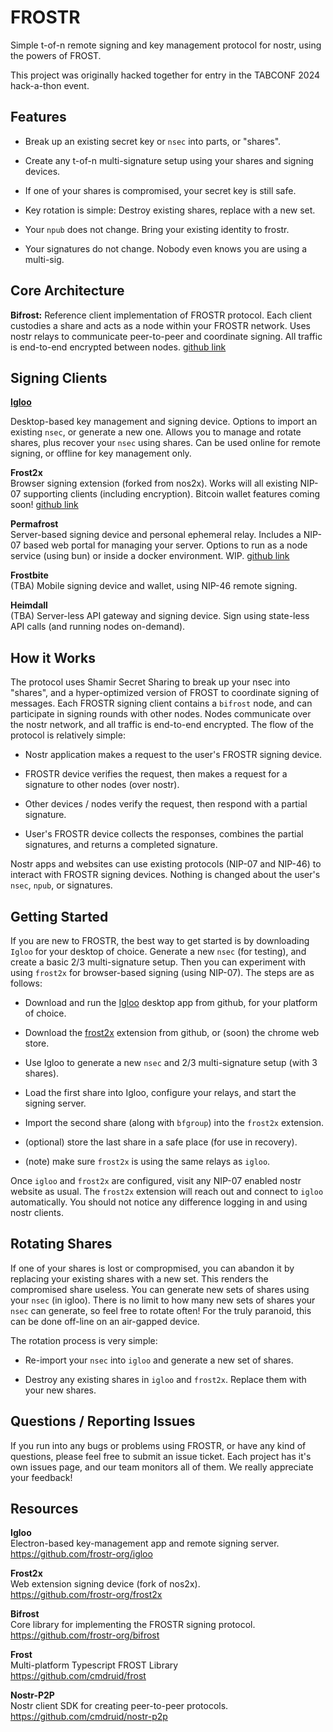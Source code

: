 # FROSTR

Simple t-of-n remote signing and key management protocol for nostr, using the powers of FROST.

This project was originally hacked together for entry in the TABCONF 2024 hack-a-thon event.

## Features

* Break up an existing secret key or `nsec` into parts, or "shares".

* Create any t-of-n multi-signature setup using your shares and signing devices.

* If one of your shares is compromised, your secret key is still safe.

* Key rotation is simple: Destroy existing shares, replace with a new set.

* Your `npub` does not change. Bring your existing identity to frostr.

* Your signatures do not change. Nobody even knows you are using a multi-sig.

## Core Architecture

**Bifrost:** Reference client implementation of FROSTR protocol. Each client custodies a share and acts as a node within your FROSTR network. Uses nostr relays to communicate peer-to-peer and coordinate signing. All traffic is end-to-end encrypted between nodes.  [github link](https://github.com/FROSTR-ORG/bifrost)  

## Signing Clients

[**Igloo**](https://github.com/FROSTR-ORG/igloo)  
  
Desktop-based key management and signing device. Options to import an existing `nsec`, or generate a new one. Allows you to manage and rotate shares, plus recover your `nsec` using shares. Can be used online for remote signing, or offline for key management only.  

**Frost2x**  
Browser signing extension (forked from nos2x). Works will all existing NIP-07 supporting clients (including encryption). Bitcoin wallet features coming soon! [github link](https://github.com/FROSTR-ORG/frost2x)  

**Permafrost**  
Server-based signing device and personal ephemeral relay. Includes a NIP-07 based web portal for managing your server. Options to run as a node service (using bun) or inside a docker environment. WIP. [github link](https://github.com/FROSTR-ORG/permafrost)  

**Frostbite**  
(TBA) Mobile signing device and wallet, using NIP-46 remote signing.  

**Heimdall**  
(TBA) Server-less API gateway and signing device. Sign using state-less API calls (and running nodes on-demand).  

## How it Works

The protocol uses Shamir Secret Sharing to break up your nsec into "shares", and a hyper-optimized version of FROST to coordinate signing of messages. Each FROSTR signing client contains a `bifrost` node, and can participate in signing rounds with other nodes. Nodes communicate over the nostr network, and all traffic is end-to-end encrypted. The flow of the protocol is relatively simple:

* Nostr application makes a request to the user's FROSTR signing device.

* FROSTR device verifies the request, then makes a request for a signature to other nodes (over nostr).

* Other devices / nodes verify the request, then respond with a partial signature.

* User's FROSTR device collects the responses, combines the partial signatures, and returns a completed signature.

Nostr apps and websites can use existing protocols (NIP-07 and NIP-46) to interact with FROSTR signing devices. Nothing is changed about the user's `nsec`, `npub`, or signatures.

## Getting Started

If you are new to FROSTR, the best way to get started is by downloading `Igloo` for your desktop of choice. Generate a new `nsec` (for testing), and create a basic 2/3 multi-signature setup. Then you can experiment with using `frost2x` for browser-based signing (using NIP-07). The steps are as follows:

* Download and run the [Igloo](https://github.com/FROSTR-ORG/igloo/releases) desktop app from github, for your platform of choice.

* Download the [frost2x](https://github.com/FROSTR-ORG/frost2x/releases) extension from github, or (soon) the chrome web store. 
  
* Use Igloo to generate a new `nsec` and 2/3 multi-signature setup (with 3 shares).

* Load the first share into Igloo, configure your relays, and start the signing server.

* Import the second share (along with `bfgroup`) into the `frost2x` extension.

* (optional) store the last share in a safe place (for use in recovery).

* (note) make sure `frost2x` is using the same relays as `igloo`.

Once `igloo` and `frost2x` are configured, visit any NIP-07 enabled nostr website as usual. The `frost2x` extension will reach out and connect to `igloo` automatically. You should not notice any difference logging in and using nostr clients.

## Rotating Shares

If one of your shares is lost or compropmised, you can abandon it by replacing your existing shares with a new set. This renders the compromised share useless. You can generate new sets of shares using your `nsec` (in igloo). There is no limit to how many new sets of shares your `nsec` can generate, so feel free to rotate often! For the truly paranoid, this can be done off-line on an air-gapped device.

The rotation process is very simple:

* Re-import your `nsec` into `igloo` and generate a new set of shares.

* Destroy any existing shares in `igloo` and `frost2x`. Replace them with your new shares.

## Questions / Reporting Issues

If you run into any bugs or problems using FROSTR, or have any kind of questions, please feel free to submit an issue ticket. Each project has it's own issues page, and our team monitors all of them. We really appreciate your feedback!

## Resources

**Igloo**  
Electron-based key-management app and remote signing server.  
https://github.com/frostr-org/igloo

**Frost2x**  
Web extension signing device (fork of nos2x).  
https://github.com/frostr-org/frost2x

**Bifrost**  
Core library for implementing the FROSTR signing protocol.  
https://github.com/frostr-org/bifrost

**Frost**  
Multi-platform Typescript FROST Library   
https://github.com/cmdruid/frost

**Nostr-P2P**  
Nostr client SDK for creating peer-to-peer protocols.  
https://github.com/cmdruid/nostr-p2p
